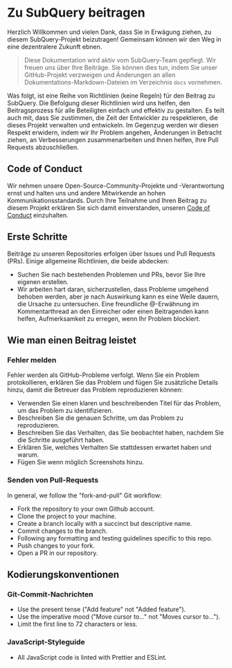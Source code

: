 # Zu SubQuery beitragen

Herzlich Willkommen und vielen Dank, dass Sie in Erwägung ziehen, zu diesem SubQuery-Projekt beizutragen! Gemeinsam können wir den Weg in eine dezentralere Zukunft ebnen.

> Diese Dokumentation wird aktiv vom SubQuery-Team gepflegt. Wir freuen uns über Ihre Beiträge. Sie können dies tun, indem Sie unser GitHub-Projekt verzweigen und Änderungen an allen Dokumentations-Markdown-Dateien im Verzeichnis `docs` vornehmen.

Was folgt, ist eine Reihe von Richtlinien (keine Regeln) für den Beitrag zu SubQuery. Die Befolgung dieser Richtlinien wird uns helfen, den Beitragsprozess für alle Beteiligten einfach und effektiv zu gestalten. Es teilt auch mit, dass Sie zustimmen, die Zeit der Entwickler zu respektieren, die dieses Projekt verwalten und entwickeln. Im Gegenzug werden wir diesen Respekt erwidern, indem wir Ihr Problem angehen, Änderungen in Betracht ziehen, an Verbesserungen zusammenarbeiten und Ihnen helfen, Ihre Pull Requests abzuschließen.

## Code of Conduct

Wir nehmen unsere Open-Source-Community-Projekte und -Verantwortung ernst und halten uns und andere Mitwirkende an hohen Kommunikationsstandards. Durch Ihre Teilnahme und Ihren Beitrag zu diesem Projekt erklären Sie sich damit einverstanden, unseren [Code of Conduct](https://github.com/subquery/subql/blob/contributors-guide/CODE_OF_CONDUCT.md) einzuhalten.

## Erste Schritte

Beiträge zu unseren Repositories erfolgen über Issues und Pull Requests (PRs). Einige allgemeine Richtlinien, die beide abdecken:

* Suchen Sie nach bestehenden Problemen und PRs, bevor Sie Ihre eigenen erstellen.
* Wir arbeiten hart daran, sicherzustellen, dass Probleme umgehend behoben werden, aber je nach Auswirkung kann es eine Weile dauern, die Ursache zu untersuchen. Eine freundliche @-Erwähnung im Kommentarthread an den Einreicher oder einen Beitragenden kann helfen, Aufmerksamkeit zu erregen, wenn Ihr Problem blockiert.

## Wie man einen Beitrag leistet

### Fehler melden

Fehler werden als GitHub-Probleme verfolgt. Wenn Sie ein Problem protokollieren, erklären Sie das Problem und fügen Sie zusätzliche Details hinzu, damit die Betreuer das Problem reproduzieren können:

* Verwenden Sie einen klaren und beschreibenden Titel für das Problem, um das Problem zu identifizieren.
* Beschreiben Sie die genauen Schritte, um das Problem zu reproduzieren.
* Beschreiben Sie das Verhalten, das Sie beobachtet haben, nachdem Sie die Schritte ausgeführt haben.
* Erklären Sie, welches Verhalten Sie stattdessen erwartet haben und warum.
* Fügen Sie wenn möglich Screenshots hinzu.

### Senden von Pull-Requests

In general, we follow the "fork-and-pull" Git workflow:

* Fork the repository to your own Github account.
* Clone the project to your machine.
* Create a branch locally with a succinct but descriptive name.
* Commit changes to the branch.
* Following any formatting and testing guidelines specific to this repo.
* Push changes to your fork.
* Open a PR in our repository.

## Kodierungskonventionen

### Git-Commit-Nachrichten

* Use the present tense ("Add feature" not "Added feature").
* Use the imperative mood ("Move cursor to..." not "Moves cursor to...").
* Limit the first line to 72 characters or less.

### JavaScript-Styleguide

* All JavaScript code is linted with Prettier and ESLint.
